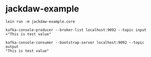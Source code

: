 # jackdaw-example

```
lein run -m jackdaw-example.core
```

```
kafka-console-producer --broker-list localhost:9092 --topic input
>"This is test value"
```

```
kafka-console-consumer --bootstrap-server localhost:9092 --topic output
"This is test value"
```
